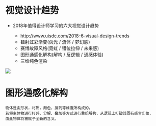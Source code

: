 # 视觉设计趋势

- 2018年值得设计师学习的六大视觉设计趋势

  - <http://www.uisdc.com/2018-6-visual-design-trends>
  - 镭射虹彩渐变(荧光 / 流体 / 梦幻感)
  - 赛博故障风格(霓虹 / 错位拉伸 / 未来感)
  - 图形通感化解构(解构 / 反逻辑 / 通感体验)
  - 三维纯色渲染

![](http://image.uisdc.com/wp-content/uploads/2018/02/uisdc-visualtrend-20180201-2.jpg)

# 图形通感化解构

```shell
物体是由形状，材质，颜色，排列等维度所构成的。
若将主体物进行打碎、分解、叠加等方式进行重组解构，从逻辑上打破其固有感官印象，
由此物体将被赋予全新的含义。
```
